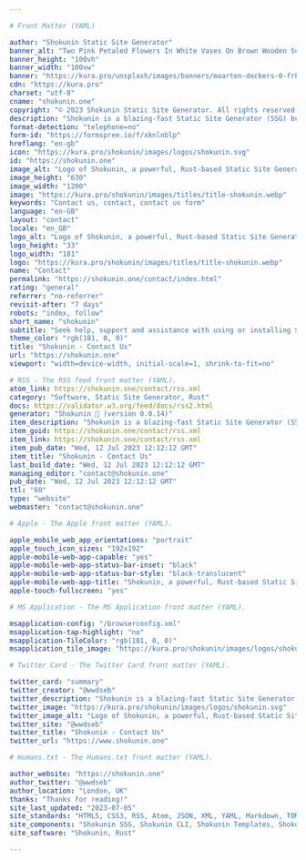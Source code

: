 ```yaml
---

# Front Matter (YAML)

author: "Shokunin Static Site Generator"
banner_alt: "Two Pink Petaled Flowers In White Vases On Brown Wooden Surface"
banner_height: "100vh"
banner_width: "100vw"
banner: "https://kura.pro/unsplash/images/banners/maarten-deckers-0-frPETzEVs-unsplash.jpg"
cdn: "https://kura.pro"
charset: "utf-8"
cname: "shokunin.one"
copyright: "© 2023 Shokunin Static Site Generator. All rights reserved."
description: "Shokunin is a blazing-fast Static Site Generator (SSG) built with Rust. Get answers to questions about Shokunin, support, training, services, and more."
format-detection: "telephone=no"
form-id: "https://formspree.io/f/xknlnblp"
hreflang: "en-gb"
icon: "https://kura.pro/shokunin/images/logos/shokunin.svg"
id: "https://shokunin.one"
image_alt: "Logo of Shokunin, a powerful, Rust-based Static Site Generator"
image_height: "630"
image_width: "1200"
image: "https://kura.pro/shokunin/images/titles/title-shokunin.webp"
keywords: "Contact us, contact, contact us form"
language: "en-GB"
layout: "contact"
locale: "en_GB"
logo_alt: "Logo of Shokunin, a powerful, Rust-based Static Site Generator"
logo_height: "33"
logo_width: "181"
logo: "https://kura.pro/shokunin/images/titles/title-shokunin.webp"
name: "Contact"
permalink: "https://shokunin.one/contact/index.html"
rating: "general"
referrer: "no-referrer"
revisit-after: "7 days"
robots: "index, follow"
short_name: "shokunin"
subtitle: "Seek help, support and assistance with using or installing Shokunin"
theme_color: "rgb(181, 0, 0)"
title: "Shokunin - Contact Us"
url: "https://shokunin.one"
viewport: "width=device-width, initial-scale=1, shrink-to-fit=no"

# RSS - The RSS feed front matter (YAML).
atom_link: https://shokunin.one/contact/rss.xml
category: "Software, Static Site Generator, Rust"
docs: https://validator.w3.org/feed/docs/rss2.html
generator: "Shokunin 🦀 (version 0.0.14)"
item_description: "Shokunin is a blazing-fast Static Site Generator (SSG) built with Rust. Get answers to questions about Shokunin, support, training, services, and more."
item_guid: https://shokunin.one/contact/rss.xml
item_link: https://shokunin.one/contact/rss.xml
item_pub_date: "Wed, 12 Jul 2023 12:12:12 GMT"
item_title: "Shokunin - Contact Us"
last_build_date: "Wed, 12 Jul 2023 12:12:12 GMT"
managing_editor: "contact@shokunin.one"
pub_date: "Wed, 12 Jul 2023 12:12:12 GMT"
ttl: "60"
type: "website"
webmaster: "contact@shokunin.one"

# Apple - The Apple front matter (YAML).

apple_mobile_web_app_orientations: "portrait"
apple_touch_icon_sizes: "192x192"
apple-mobile-web-app-capable: "yes"
apple-mobile-web-app-status-bar-inset: "black"
apple-mobile-web-app-status-bar-style: "black-translucent"
apple-mobile-web-app-title: "Shokunin, a powerful, Rust-based Static Site Generator"
apple-touch-fullscreen: "yes"

# MS Application - The MS Application front matter (YAML).

msapplication-config: "/browserconfig.xml"
msapplication-tap-highlight: "no"
msapplication-TileColor: "rgb(181, 0, 0)"
msapplication_tile_image: "https://kura.pro/shokunin/images/logos/shokunin.svg"

# Twitter Card - The Twitter Card front matter (YAML).

twitter_card: "summary"
twitter_creator: "@wwdseb"
twitter_description: "Shokunin is a blazing-fast Static Site Generator (SSG) built with Rust. Get answers to questions about Shokunin, support, training, services, and more."
twitter_image: "https://kura.pro/shokunin/images/logos/shokunin.svg"
twitter_image_alt: "Logo of Shokunin, a powerful, Rust-based Static Site Generator"
twitter_site: "@wwdseb"
twitter_title: "Shokunin - Contact Us"
twitter_url: "https://www.shokunin.one"

# Humans.txt - The Humans.txt front matter (YAML).

author_website: "https://shokunin.one"
author_twitter: "@wwdseb"
author_location: "London, UK"
thanks: "Thanks for reading!"
site_last_updated: "2023-07-05"
site_standards: "HTML5, CSS3, RSS, Atom, JSON, XML, YAML, Markdown, TOML"
site_components: "Shokunin SSG, Shokunin CLI, Shokunin Templates, Shokunin Themes, Kaishi SSG, Kaishi CLI, Kaishi Templates, Kaishi Themes"
site_software: "Shokunin, Rust"

---
```

